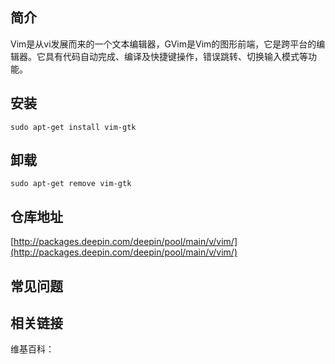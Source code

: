 ## 简介

Vim是从vi发展而来的一个文本编辑器，GVim是Vim的图形前端，它是跨平台的编辑器。它具有代码自动完成、编译及快捷键操作，错误跳转、切换输入模式等功能。

## 安装

`sudo apt-get install vim-gtk`

## 卸载

`sudo apt-get remove vim-gtk`

## 仓库地址

[http://packages.deepin.com/deepin/pool/main/v/vim/](http://packages.deepin.com/deepin/pool/main/v/vim/)


## 常见问题


## 相关链接

维基百科：